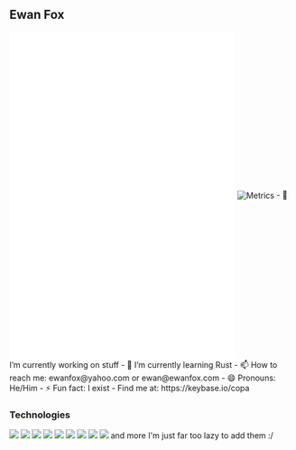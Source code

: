 ## Ewan Fox

<img align="center" src="/github-metrics.svg" alt="Metrics" width="400">
<img align="center" src="/metrics.plugins.acheivements.compact.svg" alt="Metrics" width="400">
- 🔭 I’m currently working on stuff
- 🌱 I’m currently learning Rust
- 📫 How to reach me: ewanfox@yahoo.com or ewan@ewanfox.com
- 😄 Pronouns: He/Him
- ⚡ Fun fact: I exist
- Find me at: https://keybase.io/copa

### Technologies
<div align="left">
   <img src="https://img.shields.io/badge/Python-14354C?style=for-the-badge&logo=python&logoColor=white"/>
  <img src="https://img.shields.io/badge/JavaScript-F7DF1E?style=for-the-badge&logo=javascript&logoColor=black"/>
  <img src="https://img.shields.io/badge/TypeScript-007ACC?style=for-the-badge&logo=typescript&logoColor=white"/>
    <img src="https://img.shields.io/badge/Node.js-43853D?style=for-the-badge&logo=nodedotjs&logoColor=white"/>
  <img src="https://img.shields.io/badge/npm-CB3837?style=for-the-badge&logo=npm&logoColor=white"/>
    <img src="https://img.shields.io/badge/React-20232A?style=for-the-badge&logo=react&logoColor=61DAFB"/>
    <img src="https://img.shields.io/badge/Git-F05032?style=for-the-badge&logo=git&logoColor=white"/>
    <img src="https://img.shields.io/badge/Visual_Studio_Code-0078D4?style=for-the-badge&logo=visual%20studio%20code&logoColor=white"/>
   <img src="https://img.shields.io/badge/C++-ba10b1?style=for-the-badge&logo=cplusplus&logoColor=white"/>
   and more I'm just far too lazy to add them :/
</div>

